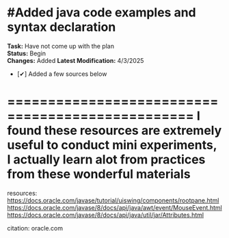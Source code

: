 #Added java code examples and syntax declaration
=================================================
**Task:** Have not come up with the plan  
**Status:** Begin  
**Changes:** Added
**Latest Modification:** 4/3/2025
- [✔] Added a few sources below 



=================================================
I found these resources are extremely useful to conduct mini 
experiments, I actually learn alot from practices from these 
wonderful materials
=================================================
resources: 
https://docs.oracle.com/javase/tutorial/uiswing/components/rootpane.html
https://docs.oracle.com/javase/8/docs/api/java/awt/event/MouseEvent.html
https://docs.oracle.com/javase/8/docs/api/java/util/jar/Attributes.html

citation: oracle.com 
